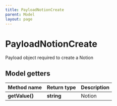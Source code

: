 ```yaml
---
title: PayloadNotionCreate
parent: Model
layout: page
---
```


# PayloadNotionCreate

Payload object required to create a Notion

## Model getters

Method name | Return type | Description
------------ | ------------- | -------------
**getValue()** | **string** | Notion

